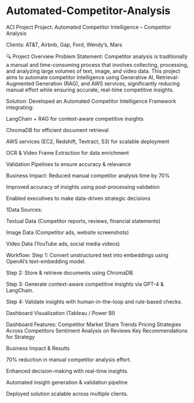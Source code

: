 # Automated-Competitor-Analysis
ACI Project
Project: Automated Competitor Intelligence – Competitor Analysis

Clients: AT&T, Airbnb, Gap, Ford, Wendy’s, Mars

🔍 Project Overview
Problem Statement:
Competitor analysis is traditionally a manual and time-consuming process that involves collecting, processing, and analyzing large volumes of text, image, and video data. This project aims to automate competitor intelligence using Generative AI, Retrieval-Augmented Generation (RAG), and AWS services, significantly reducing manual effort while ensuring accurate, real-time competitive insights.

Solution:
Developed an Automated Competitor Intelligence Framework integrating:

LangChain + RAG for context-aware competitive insights

ChromaDB for efficient document retrieval

AWS services (EC2, Redshift, Textract, S3) for scalable deployment

OCR & Video Frame Extraction for data enrichment

Validation Pipelines to ensure accuracy & relevance

Business Impact:
Reduced manual competitor analysis time by 70%

Improved accuracy of insights using post-processing validation

Enabled executives to make data-driven strategic decisions


1️Data Sources:

Textual Data (Competitor reports, reviews, financial statements)

Image Data (Competitor ads, website screenshots)

Video Data (YouTube ads, social media videos)

Workflow:
Step 1: Convert unstructured text into embeddings using OpenAI’s text-embedding model.

Step 2: Store & retrieve documents using ChromaDB.

Step 3: Generate context-aware competitive insights via GPT-4 & LangChain.

Step 4: Validate insights with human-in-the-loop and rule-based checks.

Dashboard Visualization (Tableau / Power BI)

Dashboard Features:
Competitor Market Share Trends
Pricing Strategies Across Competitors
Sentiment Analysis on Reviews
Key Recommendations for Strategy

Business Impact & Results

70% reduction in manual competitor analysis effort.

Enhanced decision-making with real-time insights.

Automated insight generation & validation pipeline.

Deployed solution scalable across multiple clients.
